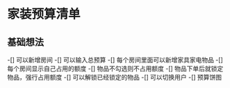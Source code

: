 # 家装预算清单

## 基础想法

-[] 可以新增房间
-[] 可以输入总预算
-[] 每个房间里面可以新增家具家电物品
-[] 每个房间显示自己占用的额度
-[] 物品不勾选则不占用额度
-[] 物品下单后就锁定物品，强行占用额度
-[] 可以解锁已经锁定的物品
-[] 可以切换用户
-[] 预算饼图